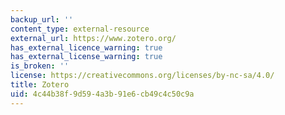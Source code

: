 ```yaml
---
backup_url: ''
content_type: external-resource
external_url: https://www.zotero.org/
has_external_licence_warning: true
has_external_license_warning: true
is_broken: ''
license: https://creativecommons.org/licenses/by-nc-sa/4.0/
title: Zotero
uid: 4c44b38f-9d59-4a3b-91e6-cb49c4c50c9a
---
```

